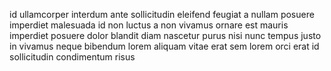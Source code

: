 id ullamcorper interdum ante sollicitudin eleifend feugiat a nullam posuere
imperdiet malesuada id non luctus a non vivamus ornare est mauris imperdiet
posuere dolor blandit diam nascetur purus nisi nunc tempus justo in vivamus
neque bibendum lorem aliquam vitae erat sem lorem orci erat id sollicitudin
condimentum risus